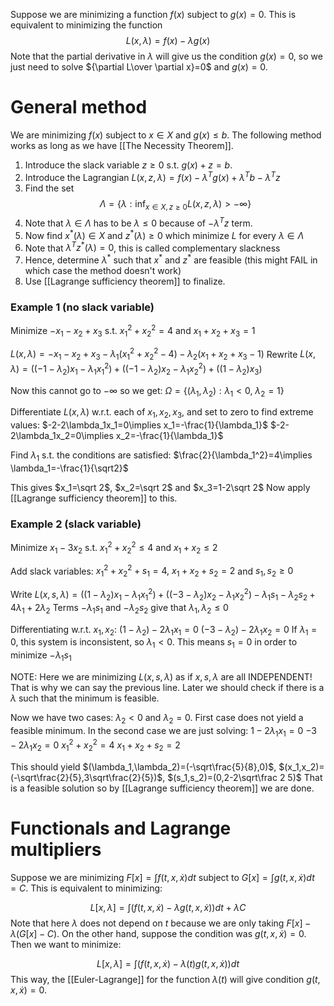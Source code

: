 Suppose we are minimizing a function $f(x)$ subject to $g(x)=0$. This is equivalent to minimizing the function
$$L(x,\lambda)= f(x) -\lambda g(x)$$
Note that the partial derivative in $\lambda$ will give us the condition $g(x)=0$, so we just need to solve ${\partial L\over \partial x}=0$ and $g(x)=0$. 

# General method
We are minimizing $f(x)$ subject to $x\in X$ and $g(x)\leq b$. The following method works as long as we have [[The Necessity Theorem]].
1. Introduce the slack variable $z\geq 0$ s.t. $g(x)+z=b$.
2. Introduce the Lagrangian $L(x,z,\lambda)=f(x)-\lambda^T g(x)+\lambda^T b-\lambda^T z$
3. Find the set $$\Lambda=\{\lambda : \inf_{x\in X,z\geq 0}L(x,z,\lambda) > -\infty\}$$
4. Note that $\lambda\in\Lambda$ has to be $\lambda\leq 0$ because of $-\lambda^Tz$ term.
5. Now find $x^*(\lambda)\in X$ and $z^*(\lambda)\geq 0$ which minimize $L$ for every $\lambda\in\Lambda$
6. Note that $\lambda^Tz^*(\lambda)=0$, this is called complementary slackness
7. Hence, determine $\lambda^*$ such that $x^*$ and $z^*$ are feasible (this might FAIL in which case the method doesn't work)
8. Use [[Lagrange sufficiency theorem]] to finalize.
### Example 1 (no slack variable)

Minimize $-x_1-x_2+x_3$
s.t. $x_1^2+x_2^2=4$ and $x_1+x_2+x_3=1$

$L(x,\lambda)=-x_1-x_2+x_3-\lambda_1(x_1^2+x_2^2-4)-\lambda_2(x_1+x_2+x_3-1)$
Rewrite $L(x,\lambda)=((-1-\lambda_2)x_1-\lambda_1x_1^2)  + ((-1-\lambda_2)x_2-\lambda_1x_2^2) + ((1-\lambda_2)x_3)$

Now this cannot go to $-\infty$ so we get:
$\Omega = \{(\lambda_1,\lambda_2):\lambda_1<0,\ \lambda_2 =1\}$

Differentiate $L(x,\lambda)$ w.r.t. each of $x_1,x_2,x_3$, and set to zero to find extreme values:
$-2-2\lambda_1x_1=0\implies x_1=-\frac{1}{\lambda_1}$
$-2-2\lambda_1x_2=0\implies x_2=-\frac{1}{\lambda_1}$

Find $\lambda_1$ s.t. the conditions are satisfied:
$\frac{2}{\lambda_1^2}=4\implies \lambda_1=-\frac{1}{\sqrt2}$

This gives $x_1=\sqrt 2$, $x_2=\sqrt 2$ and $x_3=1-2\sqrt 2$
Now apply [[Lagrange sufficiency theorem]] to this.

### Example 2 (slack variable)

Minimize $x_1-3x_2$
s.t. $x_1^2+x_2^2\leq 4$ and $x_1+x_2\leq 2$

Add slack variables:
$x_1^2+x_2^2+s_1=4,\ x_1+x_2+s_2=2$ and $s_1,s_2\geq 0$

Write $L(x,s,\lambda)=((1-\lambda_2)x_1-\lambda_1x_1^2) + ((-3-\lambda_2)x_2-\lambda_1x_2^2)-\lambda_1s_1-\lambda_2s_2+4\lambda_1+2\lambda_2$
Terms $-\lambda_1s_1$ and $-\lambda_2s_2$ give that $\lambda_1,\lambda_2\leq 0$

Differentiating w.r.t. $x_1,x_2$:
$(1-\lambda_2)-2\lambda_1x_1=0$
$(-3-\lambda_2)-2\lambda_1x_2=0$
If $\lambda_1=0$, this system is inconsistent, so $\lambda_1<0$. This means $s_1=0$ in order to minimize $-\lambda_1s_1$

NOTE: Here we are minimizing $L(x,s,\lambda)$ as if $x,s,\lambda$ are all INDEPENDENT! That is why we can say the previous line. Later we should check if there is a $\lambda$ such that the minimum is feasible.

Now we have two cases: $\lambda_2<0$ and $\lambda_2=0$. First case does not yield a feasible minimum. In the second case we are just solving:
$1-2\lambda_1x_1=0$
$-3-2\lambda_1x_2=0$
$x_1^2+x_2^2=4$
$x_1+x_2+s_2=2$

This should yield $(\lambda_1,\lambda_2)=(-\sqrt\frac{5}{8},0)$, $(x_1,x_2)=(-\sqrt\frac{2}{5},3\sqrt\frac{2}{5})$, $(s_1,s_2)=(0,2-2\sqrt\frac 2 5)$
That is a feasible solution so by [[Lagrange sufficiency theorem]] we are done.





# Functionals and Lagrange multipliers

Suppose we are minimizing $F[x]=\int f(t,x,\dot x) dt$ subject to $G[x]=\int g(t,x,\dot x) dt =C$. This is equivalent to minimizing:

$$L[x,\lambda]=\int (f(t,x,\dot x)-\lambda g(t,x,\dot x))dt+\lambda C$$
Note that here $\lambda$ does not depend on $t$ because we are only taking $F[x]-\lambda (G[x]-C)$. On the other hand, suppose the condition was $g(t,x,\dot x)=0$. Then we want to minimize:

$$L[x,\lambda]=\int (f(t,x,\dot x)-\lambda(t) g(t,x,\dot x))dt$$
This way, the [[Euler-Lagrange]] for the function $\lambda(t)$ will give condition $g(t,x,\dot x)=0$. 